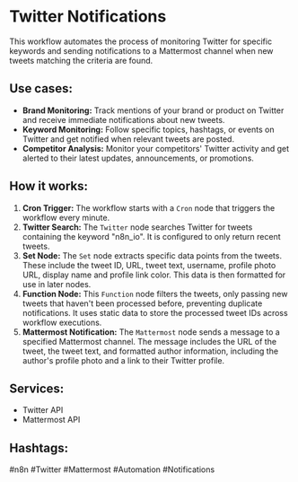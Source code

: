 # Twitter Notifications

This workflow automates the process of monitoring Twitter for specific keywords and sending notifications to a Mattermost channel when new tweets matching the criteria are found.

## Use cases:

*   **Brand Monitoring:** Track mentions of your brand or product on Twitter and receive immediate notifications about new tweets.
*   **Keyword Monitoring:** Follow specific topics, hashtags, or events on Twitter and get notified when relevant tweets are posted.
*   **Competitor Analysis:** Monitor your competitors' Twitter activity and get alerted to their latest updates, announcements, or promotions.

## How it works:

1.  **Cron Trigger:** The workflow starts with a `Cron` node that triggers the workflow every minute.
2.  **Twitter Search:** The `Twitter` node searches Twitter for tweets containing the keyword "n8n\_io".  It is configured to only return recent tweets.
3.  **Set Node:** The `Set` node extracts specific data points from the tweets. These include the tweet ID, URL, tweet text, username, profile photo URL, display name and profile link color. This data is then formatted for use in later nodes.
4.  **Function Node:** This `Function` node filters the tweets, only passing new tweets that haven't been processed before, preventing duplicate notifications. It uses static data to store the processed tweet IDs across workflow executions.
5.  **Mattermost Notification:** The `Mattermost` node sends a message to a specified Mattermost channel. The message includes the URL of the tweet, the tweet text, and formatted author information, including the author's profile photo and a link to their Twitter profile.

## Services:

*   Twitter API
*   Mattermost API

## Hashtags:

#n8n #Twitter #Mattermost #Automation #Notifications
